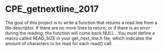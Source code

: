 # CPE_getnextline_2017
The goal of this project is to write a function that returns a read line from a file descriptor. If there are no more lines to return, or if there is an error during the reading, the function will come back NULL . You must define a macro called READ_SIZE in your get_next_line.h file, which indicates the amount of characters to be read for each read() call.
